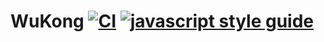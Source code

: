 # WuKong [![CI][ci-image]][ci-url] [![javascript style guide][standard-image]][standard-url]

[ci-image]: https://github.com/wukong-lang/wukong/actions/workflows/node.js.yml/badge.svg
[ci-url]: https://github.com/wukong-lang/wukong/actions/workflows/node.js.yml
[standard-image]: https://img.shields.io/badge/code_style-standard-brightgreen.svg
[standard-url]: https://standardjs.com
